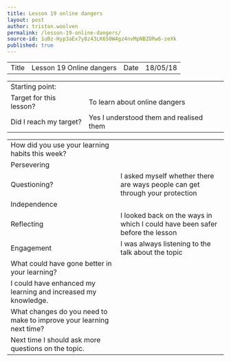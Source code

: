 ```yaml
---
title: Lesson 19 online dangers
layout: post
author: tristan.woolven
permalink: /lesson-19-online-dangers/
source-id: 1uBz-Hyp3aEx7y8z43LK650W4gz4nvMpNBZORw6-zeXk
published: true
---
```

<table>
  <tr>
    <td>Title</td>
    <td>Lesson 19 Online dangers</td>
    <td>Date</td>
    <td>18/05/18</td>
  </tr>
</table>


<table>
  <tr>
    <td>Starting point:</td>
    <td></td>
  </tr>
  <tr>
    <td>Target for this lesson?</td>
    <td>To learn about online dangers</td>
  </tr>
  <tr>
    <td>Did I reach my target?</td>
    <td>Yes I understood them and realised them</td>
  </tr>
</table>


<table>
  <tr>
    <td>How did you use your learning habits this week?</td>
    <td></td>
  </tr>
  <tr>
    <td>Persevering</td>
    <td></td>
  </tr>
  <tr>
    <td>Questioning?</td>
    <td>I asked myself whether there are ways people can get through your protection</td>
  </tr>
  <tr>
    <td>Independence</td>
    <td></td>
  </tr>
  <tr>
    <td>Reflecting</td>
    <td>I looked back on the ways in which I could have been safer before the lesson</td>
  </tr>
  <tr>
    <td>Engagement</td>
    <td>I was always listening to the talk about the topic</td>
  </tr>
  <tr>
    <td>What could have gone better in your learning?</td>
    <td></td>
  </tr>
  <tr>
    <td>I could have enhanced my learning and increased my knowledge.</td>
    <td></td>
  </tr>
  <tr>
    <td>What changes do you need to make to improve your learning next time?</td>
    <td></td>
  </tr>
  <tr>
    <td>Next time I should ask more questions on the topic.</td>
    <td></td>
  </tr>
</table>


